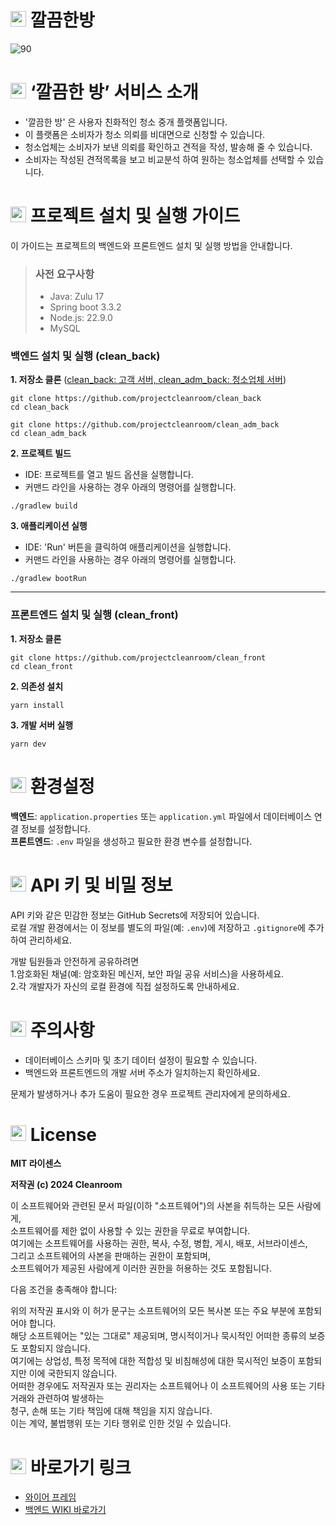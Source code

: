 # <img src="https://www.clean-room.co.kr/assets/icon-Utf2YN7S.png" width="25" height="25"> 깔끔한방
![90](https://github.com/user-attachments/assets/40e41c5d-319a-4d85-9d2f-1a629d9d92c7)


# <img src="https://www.clean-room.co.kr/assets/icon-Utf2YN7S.png" width="25" height="25"> ‘깔끔한 방’ 서비스 소개
- '깔끔한 방' 은 사용자 친화적인 청소 중개 플랫폼입니다.
- 이 플랫폼은 소비자가 청소 의뢰를 비대면으로 신청할 수 있습니다.
- 청소업체는 소비자가 보낸 의뢰를 확인하고 견적을 작성, 발송해 줄 수 있습니다.
- 소비자는 작성된 견적목록을 보고 비교분석 하여 원하는 청소업체를 선택할 수 있습니다.


# <img src="https://www.clean-room.co.kr/assets/icon-Utf2YN7S.png" width="25" height="25"> 프로젝트 설치 및 실행 가이드
이 가이드는 프로젝트의 백엔드와 프론트엔드 설치 및 실행 방법을 안내합니다.  

>### **사전 요구사항**
>- Java: Zulu 17
>- Spring boot 3.3.2
>- Node.js: 22.9.0
>- MySQL

### 백엔드 설치 및 실행 (clean_back)
**1. 저장소 클론** (<u>clean_back: 고객 서버, clean_adm_back: 청소업체 서버</u>)
```
git clone https://github.com/projectcleanroom/clean_back
cd clean_back
```

```
git clone https://github.com/projectcleanroom/clean_adm_back
cd clean_adm_back
```    
  
**2. 프로젝트 빌드**  
- IDE: 프로젝트를 열고 빌드 옵션을 실행합니다.  
- 커맨드 라인을 사용하는 경우 아래의 명령어를 실행합니다.
```
./gradlew build
```

**3. 애플리케이션 실행**
- IDE: 'Run' 버튼을 클릭하여 애플리케이션을 실행합니다.
- 커맨드 라인을 사용하는 경우 아래의 명령어를 실행합니다.
```
./gradlew bootRun
```

---
### 프론트엔드 설치 및 실행 (clean_front)
**1. 저장소 클론**
```
git clone https://github.com/projectcleanroom/clean_front
cd clean_front
```

**2. 의존성 설치**
```
yarn install
```

**3. 개발 서버 실행**
```
yarn dev
```

# <img src="https://www.clean-room.co.kr/assets/icon-Utf2YN7S.png" width="25" height="25"> 환경설정
**백엔드**: `application.properties` 또는 `application.yml` 파일에서 데이터베이스 연결 정보를 설정합니다.  
**프론트엔드**: `.env` 파일을 생성하고 필요한 환경 변수를 설정합니다.

# <img src="https://www.clean-room.co.kr/assets/icon-Utf2YN7S.png" width="25" height="25"> API 키 및 비밀 정보
API 키와 같은 민감한 정보는 GitHub Secrets에 저장되어 있습니다.  
로컬 개발 환경에서는 이 정보를 별도의 파일(예: `.env`)에 저장하고 `.gitignore`에 추가하여 관리하세요.

개발 팀원들과 안전하게 공유하려면  
1.암호화된 채널(예: 암호화된 메신저, 보안 파일 공유 서비스)을 사용하세요.  
2.각 개발자가 자신의 로컬 환경에 직접 설정하도록 안내하세요.

# <img src="https://www.clean-room.co.kr/assets/icon-Utf2YN7S.png" width="25" height="25"> 주의사항
- 데이터베이스 스키마 및 초기 데이터 설정이 필요할 수 있습니다.  
- 백엔드와 프론트엔드의 개발 서버 주소가 일치하는지 확인하세요.

문제가 발생하거나 추가 도움이 필요한 경우 프로젝트 관리자에게 문의하세요.



# <img src="https://www.clean-room.co.kr/assets/icon-Utf2YN7S.png" width="25" height="25"> License
**MIT 라이센스**   

**저작권 (c) 2024 Cleanroom**

이 소프트웨어와 관련된 문서 파일(이하 "소프트웨어")의 사본을 취득하는 모든 사람에게,  
소프트웨어를 제한 없이 사용할 수 있는 권한을 무료로 부여합니다.  
여기에는 소프트웨어를 사용하는 권한, 복사, 수정, 병합, 게시, 배포, 서브라이센스,  
그리고 소프트웨어의 사본을 판매하는 권한이 포함되며,  
소프트웨어가 제공된 사람에게 이러한 권한을 허용하는 것도 포함됩니다.
  
다음 조건을 충족해야 합니다:

위의 저작권 표시와 이 허가 문구는 소프트웨어의 모든 복사본 또는 주요 부분에 포함되어야 합니다.  
해당 소프트웨어는 "있는 그대로" 제공되며, 명시적이거나 묵시적인 어떠한 종류의 보증도 포함되지 않습니다.  
여기에는 상업성, 특정 목적에 대한 적합성 및 비침해성에 대한 묵시적인 보증이 포함되지만 이에 국한되지 않습니다.  
어떠한 경우에도 저작권자 또는 권리자는 소프트웨어나 이 소프트웨어의 사용 또는 기타 거래와 관련하여 발생하는  
청구, 손해 또는 기타 책임에 대해 책임을 지지 않습니다.  
이는 계약, 불법행위 또는 기타 행위로 인한 것일 수 있습니다.

# <img src="https://www.clean-room.co.kr/assets/icon-Utf2YN7S.png" width="25" height="25"> 바로가기 링크
- [와이어 프레임](https://www.canva.com/design/DAGLWqWorMw/jQiYR7C1BtGn37JS92WGcA/edit)
- [백엔드 WIKI 바로가기](https://github.com/projectcleanroom/clean_back/wiki)


